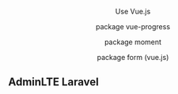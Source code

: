 <p align="center">Use Vue.js</p>
<p align="center">package vue-progress</p>
<p align="center">package moment</p>
<p align="center">package form (vue.js)</p>



## AdminLTE Laravel
